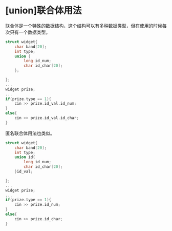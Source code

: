 # [union]联合体用法

联合体是一个特殊的数据结构，这个结构可以有多种数据类型，但在使用的时候每次只有一个数据类型。

```C++
struct widget{
    char band[20];
    int type;
    union {
        long id_num;
        char id_char[20];
    };

};
...
widget prize;
...
if(prize.type == 1){
    cin >> prize.id_val.id_num;
}
else{
    cin >> prize.id_val.id_char;
}
```

匿名联合体用法也类似。

```C++
struct widget{
    char band[20];
    int type;
    union id{
        long id_num;
        char id_char[20];
    }id_val;

};
...
widget prize;
...
if(prize.type == 1){
    cin >> prize.id_num;
}
else{
    cin >> prize.id_char;
}
```
